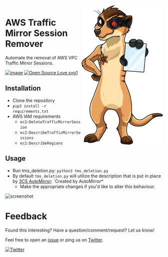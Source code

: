 <img align="right" width="260" height="447" src="https://github.com/3CORESec/AWS-Mirror-Toolkit/raw/master/assets/imgs/mirror-officer-mascot-small.png">

# AWS Traffic Mirror Session Remover

Automate the removal of AWS VPC Traffic Mirror Sessions. 

[![image](https://img.shields.io/badge/BuiltOn-AWS-orange)](#)
[![Open Source Love svg1](https://badges.frapsoft.com/os/v1/open-source.svg?v=103)](https://github.com/ellerbrock/open-source-badges/)

## Installation

* Clone the repository
* `pip3 install -r requirements.txt`
* AWS IAM requirements 
  * `ec2:DeleteTrafficMirrorSession`
  * `ec2:DescribeTrafficMirrorSessions`
  * `ec2:DescribeRegions`

## Usage

* Run tms_deletion.py: `python3 tms_deletion.py`
* By default `tms_deletion.py` will utilize the description that is put in place by [3CS AutoMirror](https://github.com/3CORESec/AWS-AutoMirror): `Created by AutoMirror* 
  * Make the appropriate changes if you'd like to alter this behaviour. 

<img src="https://i.imgur.com/vUYgoZl.png" alt="screenshot" />

# Feedback

Found this interesting? Have a question/comment/request? Let us know! 

Feel free to open an [issue](https://github.com/3CORESec/AWS-TMS-Remover/issues) or ping us on [Twitter](https://twitter.com/3CORESec).

[![Twitter](https://img.shields.io/twitter/follow/3CORESec.svg?style=social&label=Follow)](https://twitter.com/3CORESec)
